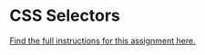 # CSS Selectors

[Find the full instructions for this assignment here.](
https://alexa.bitmaker.co)
